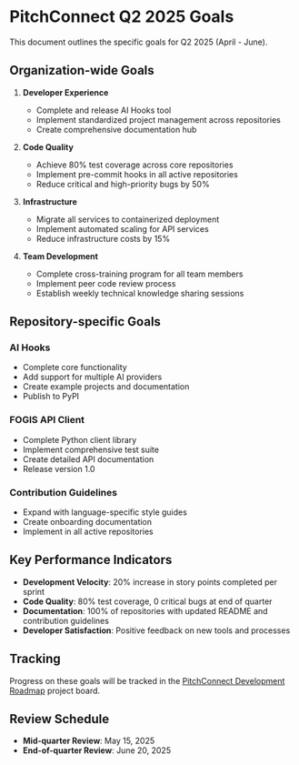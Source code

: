 # PitchConnect Q2 2025 Goals

This document outlines the specific goals for Q2 2025 (April - June).

## Organization-wide Goals

1. **Developer Experience**
   - Complete and release AI Hooks tool
   - Implement standardized project management across repositories
   - Create comprehensive documentation hub

2. **Code Quality**
   - Achieve 80% test coverage across core repositories
   - Implement pre-commit hooks in all active repositories
   - Reduce critical and high-priority bugs by 50%

3. **Infrastructure**
   - Migrate all services to containerized deployment
   - Implement automated scaling for API services
   - Reduce infrastructure costs by 15%

4. **Team Development**
   - Complete cross-training program for all team members
   - Implement peer code review process
   - Establish weekly technical knowledge sharing sessions

## Repository-specific Goals

### AI Hooks
- Complete core functionality
- Add support for multiple AI providers
- Create example projects and documentation
- Publish to PyPI

### FOGIS API Client
- Complete Python client library
- Implement comprehensive test suite
- Create detailed API documentation
- Release version 1.0

### Contribution Guidelines
- Expand with language-specific style guides
- Create onboarding documentation
- Implement in all active repositories

## Key Performance Indicators

- **Development Velocity**: 20% increase in story points completed per sprint
- **Code Quality**: 80% test coverage, 0 critical bugs at end of quarter
- **Documentation**: 100% of repositories with updated README and contribution guidelines
- **Developer Satisfaction**: Positive feedback on new tools and processes

## Tracking

Progress on these goals will be tracked in the [PitchConnect Development Roadmap](https://github.com/orgs/PitchConnect/projects/1) project board.

## Review Schedule

- **Mid-quarter Review**: May 15, 2025
- **End-of-quarter Review**: June 20, 2025
